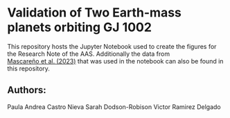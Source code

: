 # Validation of Two Earth-mass planets orbiting GJ 1002
This repository hosts the Jupyter Notebook used to create the figures for the Research Note of the AAS. Additionally the data from <a href="https://ui.adsabs.harvard.edu/abs/2023A%26A...670A...5S/abstract">	
Mascareño et al. (2023)</a> that was used in the notebook can also be found in this repository.

## Authors:
Paula Andrea Castro Nieva
Sarah Dodson-Robison
Victor Ramirez Delgado
